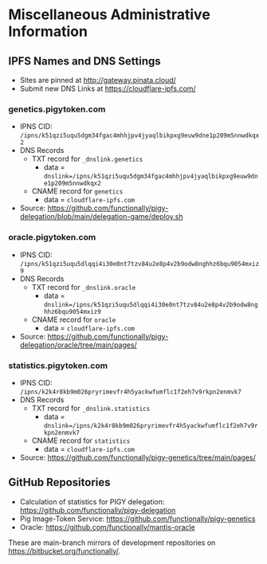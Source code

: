 # Miscellaneous Administrative Information


## IPFS Names and DNS Settings

*   Sites are pinned at http://gateway.pinata.cloud/
*   Submit new DNS Links at https://cloudflare-ipfs.com/


### genetics.pigytoken.com

*   IPNS CID: `/ipns/k51qzi5uqu5dgm34fgac4mhhjpv4jyaqlbikpxg9euw9dne1p209m5nnwdkqx2`
*   DNS Records
    *   TXT record for `_dnslink.genetics`
        *   data = `dnslink=/ipns/k51qzi5uqu5dgm34fgac4mhhjpv4jyaqlbikpxg9euw9dne1p209m5nnwdkqx2`
    *   CNAME record for `genetics`
        *   data = `cloudflare-ipfs.com`
*   Source: https://github.com/functionally/pigy-delegation/blob/main/delegation-game/deploy.sh


### oracle.pigytoken.com

*   IPNS CID: `/ipns/k51qzi5uqu5dlqqi4i30e0nt7tzv84u2e8p4v2b9odw8nghhz6bqu9054mxiz9`
*   DNS Records
    *   TXT record for `_dnslink.oracle`
        *   data = `dnslink=/ipns/k51qzi5uqu5dlqqi4i30e0nt7tzv84u2e8p4v2b9odw8nghhz6bqu9054mxiz9`
    *   CNAME record for `oracle`
        *   data = `cloudflare-ipfs.com`
*   Source: https://github.com/functionally/pigy-delegation/oracle/tree/main/pages/


### statistics.pigytoken.com

*   IPNS CID: `/ipns/k2k4r8kb9m026pryrimevfr4h5yackwfumflc1f2eh7v9rkpn2enmvk7`
*   DNS Records
    *   TXT record for `_dnslink.statistics`
        *   data = `dnslink=/ipns/k2k4r8kb9m026pryrimevfr4h5yackwfumflc1f2eh7v9rkpn2enmvk7`
    *   CNAME record for `statistics`
        *   data = `cloudflare-ipfs.com`
*   Source: https://github.com/functionally/pigy-genetics/tree/main/pages/


## GitHub Repositories

*   Calculation of statistics for PIGY delegation: https://github.com/functionally/pigy-delegation
*   Pig Image-Token Service: https://github.com/functionally/pigy-genetics
*   Oracle: https://github.com/functionally/mantis-oracle

These are main-branch mirrors of development repositories on https://bitbucket.org/functionally/.
